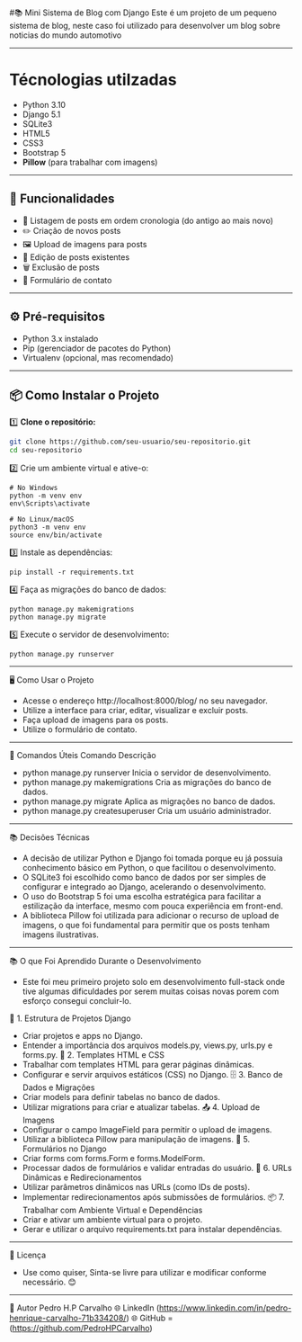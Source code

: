 #📚 Mini Sistema de Blog com Django
Este é um projeto de um pequeno sistema de blog, neste caso foi utilizado para desenvolver um blog sobre noticias do mundo automotivo 

---
# Técnologias utilzadas
- Python 3.10
- Django 5.1
- SQLite3
- HTML5
- CSS3
- Bootstrap 5
- **Pillow** (para trabalhar com imagens)

---

## 🚀 **Funcionalidades**

- 📄 Listagem de posts em ordem cronologia (do antigo ao mais novo)
- ✏️ Criação de novos posts
- 🖼️ Upload de imagens para posts
- 📝 Edição de posts existentes
- 🗑️ Exclusão de posts
- 💬 Formulário de contato

---

## ⚙️ **Pré-requisitos**

- Python 3.x instalado
- Pip (gerenciador de pacotes do Python)
- Virtualenv (opcional, mas recomendado)

---

## 📦 **Como Instalar o Projeto**

1️⃣ **Clone o repositório:**

```bash
git clone https://github.com/seu-usuario/seu-repositorio.git
cd seu-repositorio
```

2️⃣ Crie um ambiente virtual e ative-o:

```
# No Windows
python -m venv env
env\Scripts\activate

# No Linux/macOS
python3 -m venv env
source env/bin/activate
```

3️⃣ Instale as dependências:

```
pip install -r requirements.txt
```

4️⃣ Faça as migrações do banco de dados:

```
python manage.py makemigrations
python manage.py migrate
```

5️⃣ Execute o servidor de desenvolvimento:

```
python manage.py runserver
```

---

🖥️ Como Usar o Projeto
- Acesse o endereço http://localhost:8000/blog/ no seu navegador.
- Utilize a interface para criar, editar, visualizar e excluir posts.
- Faça upload de imagens para os posts.
- Utilize o formulário de contato.

---

📝 Comandos Úteis
Comando	Descrição
- python manage.py runserver	Inicia o servidor de desenvolvimento.
- python manage.py makemigrations	Cria as migrações do banco de dados.
- python manage.py migrate	Aplica as migrações no banco de dados.
- python manage.py createsuperuser	Cria um usuário administrador.
  
---

📚 Decisões Técnicas
- A decisão de utilizar Python e Django foi tomada porque eu já possuía conhecimento básico em Python, o que facilitou o desenvolvimento.
- O SQLite3 foi escolhido como banco de dados por ser simples de configurar e integrado ao Django, acelerando o desenvolvimento.
- O uso do Bootstrap 5 foi uma escolha estratégica para facilitar a estilização da interface, mesmo com pouca experiência em front-end.
- A biblioteca Pillow foi utilizada para adicionar o recurso de upload de imagens, o que foi fundamental para permitir que os posts tenham imagens ilustrativas.

---

📚 O que Foi Aprendido Durante o Desenvolvimento
  - Este foi meu primeiro projeto solo em desenvolvimento full-stack onde tive algumas dificuldades por serem muitas coisas novas porem com esforço consegui concluir-lo.
  
🧱 1. Estrutura de Projetos Django
- Criar projetos e apps no Django.
- Entender a importância dos arquivos models.py, views.py, urls.py e forms.py.
📄 2. Templates HTML e CSS
- Trabalhar com templates HTML para gerar páginas dinâmicas.
- Configurar e servir arquivos estáticos (CSS) no Django.
🗄️ 3. Banco de Dados e Migrações
- Criar models para definir tabelas no banco de dados.
- Utilizar migrations para criar e atualizar tabelas.
📤 4. Upload de Imagens
- Configurar o campo ImageField para permitir o upload de imagens.
- Utilizar a biblioteca Pillow para manipulação de imagens.
🔄 5. Formulários no Django
- Criar forms com forms.Form e forms.ModelForm.
- Processar dados de formulários e validar entradas do usuário.
🔧 6. URLs Dinâmicas e Redirecionamentos
- Utilizar parâmetros dinâmicos nas URLs (como IDs de posts).
- Implementar redirecionamentos após submissões de formulários.
📦 7. Trabalhar com Ambiente Virtual e Dependências
- Criar e ativar um ambiente virtual para o projeto.
- Gerar e utilizar o arquivo requirements.txt para instalar dependências.

---

📜 Licença
- Use como quiser, Sinta-se livre para utilizar e modificar conforme necessário. 😊


---


👤 Autor
Pedro H.P Carvalho
🌐 LinkedIn (https://www.linkedin.com/in/pedro-henrique-carvalho-71b334208/)
🌐 GitHub = (https://github.com/PedroHPCarvalho)





